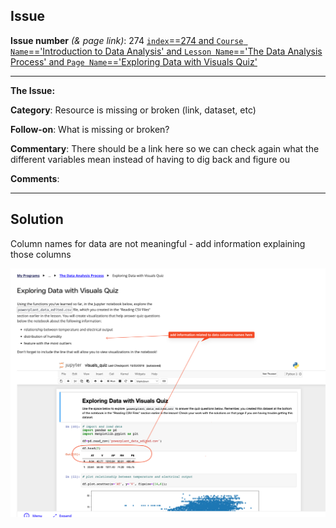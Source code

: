 ## Issue
**Issue number** _(& page link)_: 274 [`index`==274 and `Course Name`=='Introduction to Data Analysis' and `Lesson Name`=='The Data Analysis Process' and `Page Name`=='Exploring Data with Visuals Quiz'](https://learn.udacity.com/nanodegrees/nd002-wgu-1/parts/7017d220-3f67-402c-93b0-0014bfee8bd4/lessons/b7ff86ac-c0d3-4b14-b520-7b935ab5683f/concepts/a30e22f0-ddba-4e52-a709-731b1c5bcf43)
***

**The Issue:**

**Category**: Resource is missing or broken (link, dataset, etc)

**Follow-on**: What is missing or broken?

**Commentary**: There should be a link here so we can check again what the
different variables mean instead of having to dig back and
figure ou

**Comments**: 


***
## Solution


Column names for data are not meaningful - add information explaining those columns

<img style='width: 600px' src="./images/274.png"></img>